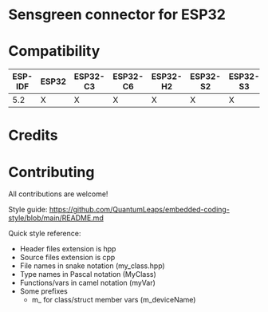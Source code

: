 # Sensgreen connector for ESP32


# Compatibility

| ESP-IDF | ESP32 | ESP32-C3 | ESP32-C6 | ESP32-H2 | ESP32-S2 | ESP32-S3 | ESP32-P4 |
| --- | --- | --- | --- | --- | --- | --- | --- |
| 5.2 | X | X | X | X | X | X | X |


# Credits


# Contributing

All contributions are welcome!

Style guide: https://github.com/QuantumLeaps/embedded-coding-style/blob/main/README.md

Quick style reference:
- Header files extension is hpp
- Source files extension is cpp
- File names in snake notation (my_class.hpp)
- Type names in Pascal notation (MyClass)
- Functions/vars in camel notation (myVar)
- Some prefixes
    - m_ for class/struct member vars (m_deviceName)